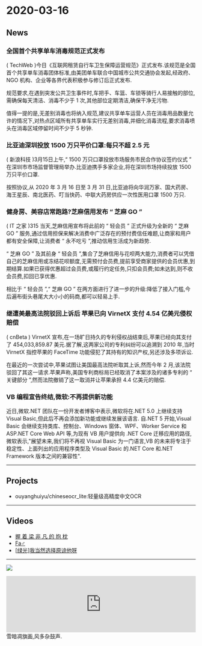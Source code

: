 # 2020-03-16
## News
### 全国首个共享单车消毒规范正式发布
( TechWeb )今日《互联网租赁自行车卫生保障运营规范》正式发布.该规范是全国首个共享单车消毒团体标准,由美团单车联合中国城市公共交通协会发起,经政府、NGO 机构、企业等各界代表积极参与修订后正式发布.

规范要求,在遇到突发公共卫生事件时,车把手、车篮、车锁等骑行人易接触的部位,需确保每天清洁、消毒不少于 1 次,其他部位定期清洁,确保干净无污物.

值得一提的是,无差别消毒也将纳入规范,建议共享单车运营人员在消毒用品数量允许的情况下,对热点区域所有共享单车实行无差别消毒,并细化消毒流程,要求消毒喷头在消毒区域停留时间不少于 5 秒钟.
### 比亚迪深圳投放 1500 万只平价口罩:每只不超 2.5 元
( 新浪科技 )3月15日上午,“ 1500 万只口罩投放市场服务市民合作协议签约仪式 ” 在深圳市市场监督管理局举办.比亚迪携手多家企业,将在深圳市场持续投放 1500 万只平价口罩.

按照协议,从 2020 年 3 月 16 日至 3 月 31 日,比亚迪将向华润万家、国大药房、海王星辰、南北医药、叮当快药、中联大药房供应一次性医用口罩 1500 万只.
###  健身房、美容店常跑路?芝麻信用发布 “ 芝麻 GO ”
( IT 之家 )315 当天,芝麻信用宣布将此前的 “ 轻会员 ” 正式升级为全新的 “ 芝麻 GO ” 服务,通过信用担保来解决消费中广泛存在的预付费信任难题,让商家和用户都有安全保障,让消费者 “ 永不吃亏 ”,推动信用生活成为新趋势.

“ 芝麻 GO ” 及其前身 “ 轻会员 ”,集合了芝麻信用与花呗两大能力,消费者可以凭借自己的芝麻信用或冻结花呗额度,无需预付会员费,提前享受商家提供的会员优惠,到期结算.如果已获得优惠超过会员费,或履行约定任务,只扣会员费;如未达到,则不收会员费,扣回已享优惠.

相比于 “ 轻会员 ”,“ 芝麻 GO ” 在两方面进行了进一步的升级:降低了接入门槛,今后遍布街头巷尾大大小小的码商,都可以轻易上手.
### 继遭美最高法院驳回上诉后 苹果已向 VirnetX 支付 4.54 亿美元侵权赔偿
 ( cnBeta ) VirnetX 宣布,在一场旷日持久的专利侵权战结束后,苹果已经向其支付了 454,033,859.87 美元.据了解,这两家公司的专利纠纷可以追溯到 2010 年,当时 VirnetX 指控苹果的 FaceTime 功能侵犯了其持有的知识产权,另还涉及多项诉讼.

在最近的一次尝试中,苹果试图让美国最高法院听取其上诉,然而今年 2 月,该法院驳回了其这一请求.苹果声称,美国专利商标局已经取消了本案涉及的诸多专利的 “ 关键部分 ”,然而法院撤销了这一取消并让苹果承担 4.4 亿美元的赔偿.
### VB 编程宣告终结,微软:不再提供新功能
近日,微软.NET 团队在一份开发者博客中表示,微软将在.NET 5.0 上继续支持 Visual Basic,但此后不再会添加新功能或继续发展该语言.
自.NET 5 开始,Visual Basic 会继续支持类库、控制台、Windows 窗体、WPF、Worker Service 和 ASP.NET Core Web API 等,为现有 VB 用户提供向 .NET Core 迁移应用的路径,微软表示,"展望未来,我们将不再视 Visual Basic 为一门语言,VB 的未来将专注于稳定性、上面列出的应用程序类型及 Visual Basic 的.NET Core 和.NET Framework 版本之间的兼容性".
- - - - - - 
## Projects
- ouyanghuiyu/chineseocr_lite:轻量级高精度中文OCR
- - - - - - 
## Videos
- [握 着 梁 非 凡 的 抱 枕](https://www.bilibili.com/video/av96153016)
- [Fa♂](https://www.bilibili.com/video/av96071850)
- [[绿光]我当然选择原谅他呀](https://www.bilibili.com/video/av96312866)
- - - - - - 
![](https://cn.bing.com/th?id=OHR.YukonGames_ZH-CN0135612170_UHD.jpg&pid=hp&w=3840&h=2160&rs=1&c=4&r=0)
<iframe allow="autoplay *; encrypted-media *;" frameborder="0" height="150" style="width:100%;max-width:660px;overflow:hidden;background:transparent;" sandbox="allow-forms allow-popups allow-same-origin allow-scripts allow-storage-access-by-user-activation allow-top-navigation-by-user-activation" src="https://embed.music.apple.com/cn/album/grade-skipping-%E5%A3%81%E3%83%89%E3%83%B3-version/1434273329?i=1434273336"></iframe>
雪暗凋旗画,风多杂鼓声.